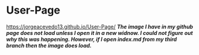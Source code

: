 # User-Page
https://jorgeacevedo13.github.io/User-Page/
***The image I have in my github page does not load unless I open it in a new widnow. I could not figure out why this was happening. However, if I open index.md from my third branch then the image does load.***